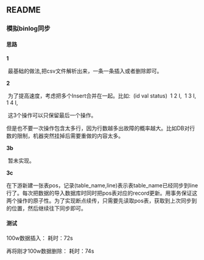 ## README

### 模拟binlog同步

#### 思路

**1**

​	最基础的做法,把csv文件解析出来，一条一条插入或者删除即可。

**2**

​	为了提高速度，考虑把多个Insert合并在一起。比如:
​	  (id  val status)
​	  1   2    I,
​	  1   3    I,
​	  1   4    I,

​	这3个操作可以只保留最后一个操作。

​	但是也不要一次操作包含太多行，因为行数越多出故障的概率越大。比如DB对行数的限制，机器突然挂掉后需要重做的内容太多。

**3b**

​	暂未实现。

**3c**

​	在下游新建一张表pos，记录(table_name,line)表示表table_name已经同步到line行了。每次把数据的导入数据库时同时把pos表对应的record更新。用事务保证这两个操作的原子性。
​	为了实现断点续传，只需要先读取pos表，获取到上次同步到的位置，然后继续往下同步即可。

#### 测试

100w数据插入：          耗时：72s


再将刚才100w数据删除：      耗时：74s
